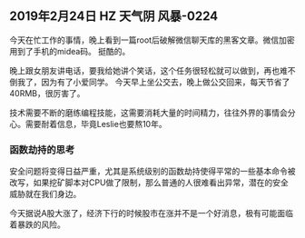 ## 2019年2月24日 HZ 天气阴  风暴-0224


今天在忙工作的事情，晚上看到一篇root后破解微信聊天库的黑客文章。微信加密用到了手机的midea码。 挺酷的。

晚上跟女朋友讲电话，要我给她讲个笑话，这个任务很轻松就可以做到，再也难不倒我了，因为有了小爱同学。 今天早上坐公交去，晚上做公交回来，每天节省了40RMB，很厉害了。

技术需要不断的磨练编程技能，这需要消耗大量的时间精力，往往外界的事情会分心。需要耐着信息，毕竟Leslie也要熬10年。


### 函数劫持的思考

安全问题将变得日益严重，尤其是系统级别的函数劫持使得平常的一些基本命令被改写，如果挖矿脚本对CPU做了限制，那么普通的人很难看出异常，潜在的安全威胁就在我们身边。


今天据说A股大涨了，经济下行的时候股市在涨并不是一个好消息，极有可能面临着暴跌的风险。
